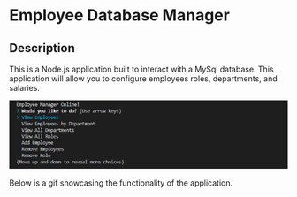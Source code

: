 # Employee Database Manager

## Description

This is a Node.js application built to interact with a MySql database. This application will allow you to configure employees roles, departments, and salaries.

<img src = './assets/Employee_db_img.png'>

Below is a gif showcasing the functionality of the application.


